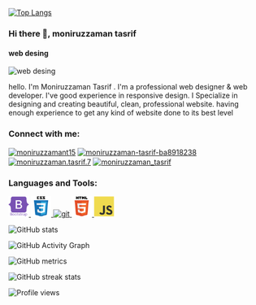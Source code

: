 
[![Top Langs](https://github-readme-stats.vercel.app/api/top-langs/?username=anuraghazra&layout=compact)](https://github.com/anuraghazra/github-readme-stats)


### Hi there 👋, moniruzzaman tasrif
#### web desing

![web desing](https://arturssmirnovs.github.io/github-profile-readme-generator/images/banner.png)

hello. I'm Moniruzzaman Tasrif . I'm a professional web designer & web developer. I've good experience in responsive design. I Specialize in designing and creating beautiful, clean, professional website. having enough experience to get any kind of website done to its best level






<h3 align="left">Connect with me:</h3>
<p align="left">
<a href="https://twitter.com/moniruzzamant15" target="blank"><img align="center" src="https://raw.githubusercontent.com/rahuldkjain/github-profile-readme-generator/master/src/images/icons/Social/twitter.svg" alt="moniruzzamant15" height="30" width="40" /></a>
<a href="https://linkedin.com/in/moniruzzaman-tasrif-ba8918238" target="blank"><img align="center" src="https://raw.githubusercontent.com/rahuldkjain/github-profile-readme-generator/master/src/images/icons/Social/linked-in-alt.svg" alt="moniruzzaman-tasrif-ba8918238" height="30" width="40" /></a>
<a href="https://fb.com/moniruzzaman.tasrif.7" target="blank"><img align="center" src="https://raw.githubusercontent.com/rahuldkjain/github-profile-readme-generator/master/src/images/icons/Social/facebook.svg" alt="moniruzzaman.tasrif.7" height="30" width="40" /></a>
<a href="https://instagram.com/moniruzzaman_tasrif" target="blank"><img align="center" src="https://raw.githubusercontent.com/rahuldkjain/github-profile-readme-generator/master/src/images/icons/Social/instagram.svg" alt="moniruzzaman_tasrif" height="30" width="40" /></a>
</p>

<h3 align="left">Languages and Tools:</h3>
<p align="left"> <a href="https://getbootstrap.com" target="_blank" rel="noreferrer"> <img src="https://raw.githubusercontent.com/devicons/devicon/master/icons/bootstrap/bootstrap-plain-wordmark.svg" alt="bootstrap" width="40" height="40"/> </a> <a href="https://www.w3schools.com/css/" target="_blank" rel="noreferrer"> <img src="https://raw.githubusercontent.com/devicons/devicon/master/icons/css3/css3-original-wordmark.svg" alt="css3" width="40" height="40"/> </a> <a href="https://git-scm.com/" target="_blank" rel="noreferrer"> <img src="https://www.vectorlogo.zone/logos/git-scm/git-scm-icon.svg" alt="git" width="40" height="40"/> </a> <a href="https://www.w3.org/html/" target="_blank" rel="noreferrer"> <img src="https://raw.githubusercontent.com/devicons/devicon/master/icons/html5/html5-original-wordmark.svg" alt="html5" width="40" height="40"/> </a> <a href="https://developer.mozilla.org/en-US/docs/Web/JavaScript" target="_blank" rel="noreferrer"> <img src="https://raw.githubusercontent.com/devicons/devicon/master/icons/javascript/javascript-original.svg" alt="javascript" width="40" height="40"/> </a> </p>






![GitHub stats](https://github-readme-stats.vercel.app/api?username=moniruzzaman-tasrif&show_icons=true&count_private=true)  

![GitHub Activity Graph](https://activity-graph.herokuapp.com/graph?username=moniruzzaman-tasrif)  

![GitHub metrics](https://metrics.lecoq.io/moniruzzaman-tasrif)  

![GitHub streak stats](https://github-readme-streak-stats.herokuapp.com/?user=moniruzzaman-tasrif)  

![Profile views](https://gpvc.arturio.dev/moniruzzaman-tasrif)  
